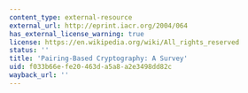 ```yaml
---
content_type: external-resource
external_url: http://eprint.iacr.org/2004/064
has_external_license_warning: true
license: https://en.wikipedia.org/wiki/All_rights_reserved
status: ''
title: 'Pairing-Based Cryptography: A Survey'
uid: f033b66e-fe20-463d-a5a8-a2e3498dd82c
wayback_url: ''
---
```

